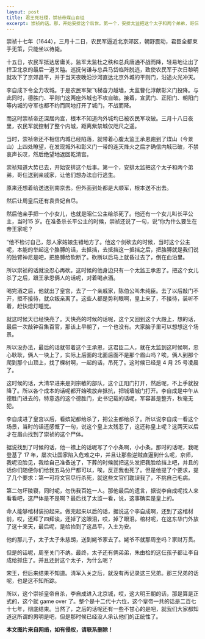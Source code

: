 ```yaml
---
layout: post
title: 君王死社稷，崇祯帝煤山自缢
excerpt: 崇祯的话。那，开始安排这个后世。第一个，安排太监把这个太子和两个弟弟，哥仨，送到这个亲戚家，让他们自
---
```


崇祯十七年（1644），三月十二日，农民军逼近北京郊区，朝野震动，君臣全都束手无策，只能坐以待毙。



十五日，农民军抵达居庸关。监军太监杜之秩和总兵唐通不战而降，轻易地让出了捍卫北京的最后一道关隘。巡抚何谦与总兵马岱临阵脱逃，致使农民军于次日黎明就攻下了京郊昌平，并于当天夜晚沿沙河直达北京外城的平则门，沿途火光冲天。



李自成下令全力攻城。于是农民军架飞梯奋力越墙，太监曹化淳献彰义门投降。与此同时，德胜门、平则门这两座外城也不攻自破。接着，宣武门、正阳门、朝阳门等内城的守军也都不约而同地打开了城门，不战而降。



而这时崇祯帝还深居内宫，根本不知道内外城均已被农民军攻破。三月十八日夜里，农民军就控制了整个内城，距离紫禁城仅咫尺之遥。



当时，崇祯帝还不相信内城已经陷落，就带着心腹太监王承恩跑到了煤山（今景山）上四处瞭望，在发现城外和彰义门一带的连天烽火之后才确信内城已破，不禁哀声长叹，然后绝望地返回乾清宫。

崇祯知道大势已去，开始安排这个后事。第一个，安排太监把这个太子和两个弟弟，哥仨送到亲戚家，让他们想办法自行逃生。



原来还想着给送送到南京去。但外面到处都是大顺军，根本送不出去。

然后让周皇后还有袁贵妃自尽。



然后他亲手把一个小女儿，也就是昭仁公主给杀死了。他还有一个女儿叫长平公主，当时15 岁。在准备杀长平公主的时候，崇祯还说了一句，说“你为什么要生在帝王家呢？



”他不检讨自己，怨人家姑娘生错地方了。他这个剑砍去的时候，当时这个公主呢，本能的举起这个胳膊的话，去抵挡，去抵挡这一抵挡之后，把胳膊就是我们说的独臂神尼是吧，把胳膊给砍断了。砍断以后马上就昏过去了，倒在血泊里。



所以崇祯的话就没忍心再砍。这时候的他身边只有一个太监王承恩了。把这个女儿杀了之后，跟王承恩俩人的话呢，对着喝点酒。



喝完酒之后，他就出了皇宫，去了一个亲戚家，陈伯公叫朱纯臣。去了以后敲门不开，拒不接待，就众叛亲离了。这些人都是势利眼啊，皇上来了，不接待，装听不着，赶快熄灯睡觉。



就这时候天已经快亮了。天快亮的时候的话呢，这个又回到这个大殿上，想的话，最后一次敲钟召集百官，那该上早朝了，一个也没有。大家脑子里可以想想这个场景。



所以没办法，最后的话就带着这个王承恩，这君臣二人，就在太监到这时候啊，忠心耿耿，俩人一块上了，实际上后面的北面后面不是那个眉山吗？唉，俩人到那个爬到那个山顶上，找了棵树啊，一起的话，吊死了。这时候已经是 4 月 25 号凌晨了。



这时候的话，大清早进来是刘宗敏的部队，这个正阳门打开，然后呢，不上手就投降了。所以各个成本的话呢都开始唉放弃抵抗，把城墙城门打开。李自成是中午从德胜门进去的，特意选的这个德胜门，史书记载的话呢，军容甚是整齐，秋毫无犯。



李自成进了皇宫以后，看嫔妃都给杀了，把公主都给杀了。所以说李自成一看这个场景，当时的话还感慨了一句，说这个皇上太残忍了，这还称皇上呢？这两天以后才在眉山找到了崇祯的这个尸体。



据说找到了时候的话，他一襟上的话呢写了个小条啊，小小条。那时的话呢，我呢登基了 17 年，屡次让国家陷入危难之中，并且让那些逆贼直逼到什么呢，京师，我呢没脸见，我给自己准备送了，下葬的时候就把这头发把我脸给挡上吧，并且的话你们随便你们给我五马分尸都可以，唉，反正我也死了。但是他提了个要求，提了几个要求：第一可将文官尽行杀死，就这些文官们耽误我了，不挑自己毛病。



第二勿坏陵寝，同时呢，勿伤我百姓一人。那他最后的遗言，据说李自成呢找人来看看吧，这尸体是不是啊？最后找了太监一看，说，这事确实是皇上的。



命人能够棺材装扮起来。做完起来以后的话，据说这个李自成啊，还到了这棺材前，哎，还拜了四拜诶，还掉了这眼泪，哎，掉了眼泪。棺材呢，在这东华门外放了这十来天，最后呢，是给抬到了这昌平，入土为安。



他的那儿子，太子太子朱慈朗，送到姥爷家去了。姥爷不就那周奎吗？家财万贯。



但是的话呢，周奎关门不纳。最终，太子还有俩弟弟，朱由检的这仨孩子都让李自成给抓住了。并且还封这个太子，为什么呢？



宋王，但后来结果不知道。清军入关之后，就没有再记录这三兄弟。那三兄弟的话呢，也是这不知所踪。



所以，这个崇祯皇帝自杀，李自成进入北京城，哎，这大明王朝的话，那是算是正式的，这个就 game over 了。整个是十二代十六位，这个皇帝一共的话是二百七十七年，彻底结束。当然了，之后的话呢还有一些不甘心的是吧，就我们大家都知道这所谓的男明是吧，但是那时候已经没人承认他们的正统性了。


**本文图片来自网络，如有侵权，请联系删除！**